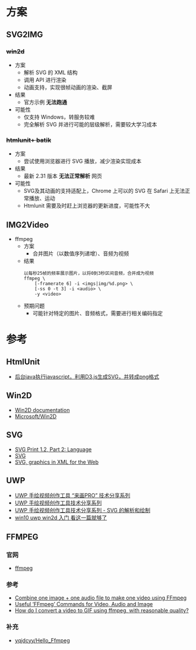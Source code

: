 
# 方案
## SVG2IMG
### ~~win2d~~
- 方案
    - 解析 SVG 的 XML 结构
    - 调用 API 进行渲染
    - 动画支持，实现很帧动画的渲染、截屏
- 结果
    - 官方示例 **无法跑通**
- 可能性
    - 仅支持 Windows，转服务较难
    - 完全解析 SVG 并进行可能的层级解析，需要较大学习成本

### ~~htmlunit+ batik~~
- 方案
    - 尝试使用浏览器进行 SVG 播放，减少渲染实现成本
- 结果
    - 最新 2.31 版本 **无法正常解析** 网页
- 可能性
    - SVG及其动画的支持适配上，Chrome 上可以的 SVG 在 Safari 上无法正常播放、运动
    - Htmlunit 需要及时赶上浏览器的更新进度，可能性不大


## IMG2Video
- ffmpeg
    - 方案
        - 合并图片（以数值序列递增）、音频为视频
    - 结果
        ```
        以每秒25帧的频率展示图片，以将0到3秒区间音频，合并成为视频
        ffmpeg \
            [-framerate 6] -i <imgs|img/%d.png> \ 
            [-ss 0 -t 3] -i <audio> \
            -y <video>
        ```
    - 预期问题
        - 可能针对特定的图片、音频格式，需要进行相关编码指定


# 参考
## HtmlUnit
- [后台java执行javascript，利用D3.js生成SVG，并转成png格式](https://www.jianshu.com/p/3bd154ff23f6)

## Win2D
- [Win2D documentation](http://microsoft.github.io/Win2D/html/Introduction.htm)
- [Microsoft/Win2D](https://github.com/Microsoft/Win2D)

## SVG
- [SVG Print 1.2, Part 2: Language](https://www.w3.org/TR/SVGPrint12/)
- [SVG](https://developer.mozilla.org/zh-CN/docs/Web/SVG)
- [SVG, graphics in XML for the Web](https://www.xul.fr/en-xml-svg.php)

## UWP
- [UWP 手绘视频创作工具 “来画PRO” 技术分享系列](https://www.debugrun.com/a/8OJoh6Y.html)
- [UWP 手绘视频创作工具技术分享系列](https://cloud.tencent.com/developer/article/1112164)
- [UWP 手绘视频创作工具技术分享系列 - SVG 的解析和绘制](http://www.cnblogs.com/shaomeng/p/7476480.html)
- [win10 uwp win2d 入门 看这一篇就够了](https://lindexi.gitee.io/lindexi/post/win10-uwp-win2d-%E5%85%A5%E9%97%A8-%E7%9C%8B%E8%BF%99%E4%B8%80%E7%AF%87%E5%B0%B1%E5%A4%9F%E4%BA%86.html)


## FFMPEG
### 官网
- [ffmpeg](https://www.ffmpeg.org/ffmpeg.html)

### 参考
- [Combine one image + one audio file to make one video using FFmpeg](https://superuser.com/questions/1041816/combine-one-image-one-audio-file-to-make-one-video-using-ffmpeg)
- [Useful ‘FFmpeg’ Commands for Video, Audio and Image ](https://www.tecmint.com/ffmpeg-commands-for-video-audio-and-image-conversion-in-linux/)
- [How do I convert a video to GIF using ffmpeg, with reasonable quality?](https://superuser.com/questions/556029/how-do-i-convert-a-video-to-gif-using-ffmpeg-with-reasonable-quality)

### 补充
- [yqjdcyy/Hello_Ffmpeg](https://github.com/yqjdcyy/Hello_Ffmpeg)
